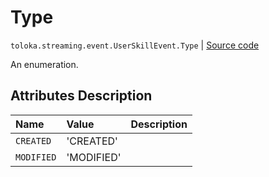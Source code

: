 # Type
`toloka.streaming.event.UserSkillEvent.Type` | [Source code](https://github.com/Toloka/toloka-kit/blob/v1.2.0.post1/src/streaming/event.py#L86)

An enumeration.

## Attributes Description

| Name | Value | Description |
| :------| :-----------| :----------| 
`CREATED`|'CREATED'|
`MODIFIED`|'MODIFIED'|
